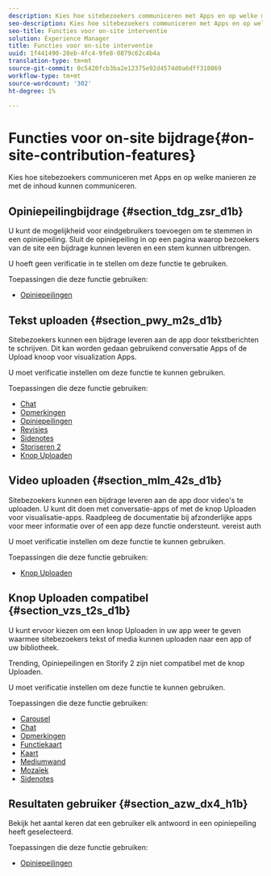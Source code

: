 ```yaml
---
description: Kies hoe sitebezoekers communiceren met Apps en op welke manieren ze met de inhoud kunnen communiceren.
seo-description: Kies hoe sitebezoekers communiceren met Apps en op welke manieren ze met de inhoud kunnen communiceren.
seo-title: Functies voor on-site interventie
solution: Experience Manager
title: Functies voor on-site interventie
uuid: 1f441490-28eb-4fc4-9fe8-0879c62c4b4a
translation-type: tm+mt
source-git-commit: 0c5420fcb3ba2e12375e92d4574d0a6dff310869
workflow-type: tm+mt
source-wordcount: '302'
ht-degree: 1%

---
```



# Functies voor on-site bijdrage{#on-site-contribution-features}

Kies hoe sitebezoekers communiceren met Apps en op welke manieren ze met de inhoud kunnen communiceren.

## Opiniepeilingbijdrage {#section_tdg_zsr_d1b}

U kunt de mogelijkheid voor eindgebruikers toevoegen om te stemmen in een opiniepeiling. Sluit de opiniepeiling in op een pagina waarop bezoekers van de site een bijdrage kunnen leveren en een stem kunnen uitbrengen.

U hoeft geen verificatie in te stellen om deze functie te gebruiken.

Toepassingen die deze functie gebruiken:

* [Opiniepeilingen](../c-about-apps/c-polls-app/c-polls-app.md#c_polls_app)

## Tekst uploaden {#section_pwy_m2s_d1b}

Sitebezoekers kunnen een bijdrage leveren aan de app door tekstberichten te schrijven. Dit kan worden gedaan gebruikend conversatie Apps of de Upload knoop voor visualization Apps.

U moet verificatie instellen om deze functie te kunnen gebruiken.

Toepassingen die deze functie gebruiken:

* [Chat](../c-about-apps/c-chat-app/c-chat-app.md#c_chat_app)
* [Opmerkingen](/help/using/c-about-apps/c-comments/c-comments.md)
* [Opiniepeilingen](../c-about-apps/c-polls-app/c-polls-app.md#c_polls_app)
* [Revisies](../c-about-apps/c-reviews-app/c-reviews-app.md#c_reviews_app)
* [Sidenotes](../c-about-apps/c-sidenotes-app/c-sidenotes-app.md#c_sidenotes_app)
* [Storiseren 2](../c-about-apps/c-storify2/c-storify2.md#c_storify2)
* [Knop Uploaden](../c-about-apps/c-upload-button-app/c-upload-button-app.md#c_upload_button_app)

## Video uploaden {#section_mlm_42s_d1b}

Sitebezoekers kunnen een bijdrage leveren aan de app door video&#39;s te uploaden. U kunt dit doen met conversatie-apps of met de knop Uploaden voor visualisatie-apps. Raadpleeg de documentatie bij afzonderlijke apps voor meer informatie over of een app deze functie ondersteunt. vereist auth

U moet verificatie instellen om deze functie te kunnen gebruiken.

Toepassingen die deze functie gebruiken:

* [Knop Uploaden](../c-about-apps/c-upload-button-app/c-upload-button-app.md#c_upload_button_app)

## Knop Uploaden compatibel {#section_vzs_t2s_d1b}

U kunt ervoor kiezen om een knop Uploaden in uw app weer te geven waarmee sitebezoekers tekst of media kunnen uploaden naar een app of uw bibliotheek.

Trending, Opiniepeilingen en Storify 2 zijn niet compatibel met de knop Uploaden.

U moet verificatie instellen om deze functie te kunnen gebruiken.

Toepassingen die deze functie gebruiken:

* [Carousel](../c-about-apps/c-carousel-app/c-carousel-app.md#c_carousel_app)
* [Chat](../c-about-apps/c-chat-app/c-chat-app.md#c_chat_app)
* [Opmerkingen](/help/using/c-about-apps/c-comments/c-comments.md)
* [Functiekaart](../c-about-apps/c-feature-card-app/c-feature-card-app.md#c_feature_card_app)
* [Kaart](../c-about-apps/c-map-app/c-map-app.md#c_map_app)
* [Mediumwand](../c-about-apps/c-media-wall-app/c-media-wall-app.md#c_media_wall_app)
* [Mozaïek](../c-about-apps/c-mosaic-app/c-mosaic-app.md#c_mosaic_app)
* [Sidenotes](../c-about-apps/c-sidenotes-app/c-sidenotes-app.md#c_sidenotes_app)

## Resultaten gebruiker {#section_azw_dx4_h1b}

Bekijk het aantal keren dat een gebruiker elk antwoord in een opiniepeiling heeft geselecteerd.

Toepassingen die deze functie gebruiken:

* [Opiniepeilingen](../c-about-apps/c-polls-app/c-polls-app.md#c_polls_app)

